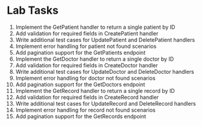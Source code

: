 # Lab Tasks

1. Implement the GetPatient handler to return a single patient by ID
2. Add validation for required fields in CreatePatient handler
3. Write additional test cases for UpdatePatient and DeletePatient handlers
4. Implement error handling for patient not found scenarios
5. Add pagination support for the GetPatients endpoint
6. Implement the GetDoctor handler to return a single doctor by ID
7. Add validation for required fields in CreateDoctor handler
8. Write additional test cases for UpdateDoctor and DeleteDoctor handlers
9. Implement error handling for doctor not found scenarios
10. Add pagination support for the GetDoctors endpoint
11. Implement the GetRecord handler to return a single record by ID
12. Add validation for required fields in CreateRecord handler
13. Write additional test cases for UpdateRecord and DeleteRecord handlers
14. Implement error handling for record not found scenarios
15. Add pagination support for the GetRecords endpoint

